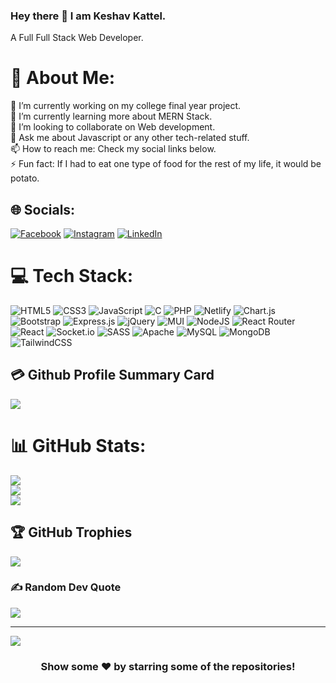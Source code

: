 

### Hey there 👋 I am Keshav Kattel.
A Full Full Stack Web Developer.

# 💫 About Me:
🔭 I’m currently working on my college final year project.<br>🌱 I’m currently learning more about MERN Stack.<br>👯 I’m looking to collaborate on Web development.<br>💬 Ask me about Javascript or any other tech-related stuff.<br>📫 How to reach me: Check my social links below.<br>⚡ Fun fact: If I had to eat one type of food for the rest of my life, it would be potato.


## 🌐 Socials:
[![Facebook](https://img.shields.io/badge/Facebook-%231877F2.svg?logo=Facebook&logoColor=white)](https://www.facebook.com/profile.php?id=100009131654148) [![Instagram](https://img.shields.io/badge/Instagram-%23E4405F.svg?logo=Instagram&logoColor=white)](https://www.instagram.com/keshav.kattel/) [![LinkedIn](https://img.shields.io/badge/LinkedIn-%230077B5.svg?logo=linkedin&logoColor=white)](https://www.linkedin.com/in/keshav-kattel-30b155262/) 

# 💻 Tech Stack:
![HTML5](https://img.shields.io/badge/html5-%23E34F26.svg?style=for-the-badge&logo=html5&logoColor=white) ![CSS3](https://img.shields.io/badge/css3-%231572B6.svg?style=for-the-badge&logo=css3&logoColor=white) ![JavaScript](https://img.shields.io/badge/javascript-%23323330.svg?style=for-the-badge&logo=javascript&logoColor=%23F7DF1E) ![C](https://img.shields.io/badge/c-%2300599C.svg?style=for-the-badge&logo=c&logoColor=white) ![PHP](https://img.shields.io/badge/php-%23777BB4.svg?style=for-the-badge&logo=php&logoColor=white) ![Netlify](https://img.shields.io/badge/netlify-%23000000.svg?style=for-the-badge&logo=netlify&logoColor=#00C7B7) ![Chart.js](https://img.shields.io/badge/chart.js-F5788D.svg?style=for-the-badge&logo=chart.js&logoColor=white) ![Bootstrap](https://img.shields.io/badge/bootstrap-%23563D7C.svg?style=for-the-badge&logo=bootstrap&logoColor=white) ![Express.js](https://img.shields.io/badge/express.js-%23404d59.svg?style=for-the-badge&logo=express&logoColor=%2361DAFB) ![jQuery](https://img.shields.io/badge/jquery-%230769AD.svg?style=for-the-badge&logo=jquery&logoColor=white) ![MUI](https://img.shields.io/badge/MUI-%230081CB.svg?style=for-the-badge&logo=material-ui&logoColor=white) ![NodeJS](https://img.shields.io/badge/node.js-6DA55F?style=for-the-badge&logo=node.js&logoColor=white) ![React Router](https://img.shields.io/badge/React_Router-CA4245?style=for-the-badge&logo=react-router&logoColor=white) ![React](https://img.shields.io/badge/react-%2320232a.svg?style=for-the-badge&logo=react&logoColor=%2361DAFB) ![Socket.io](https://img.shields.io/badge/Socket.io-black?style=for-the-badge&logo=socket.io&badgeColor=010101) ![SASS](https://img.shields.io/badge/SASS-hotpink.svg?style=for-the-badge&logo=SASS&logoColor=white) ![Apache](https://img.shields.io/badge/apache-%23D42029.svg?style=for-the-badge&logo=apache&logoColor=white) ![MySQL](https://img.shields.io/badge/mysql-%2300f.svg?style=for-the-badge&logo=mysql&logoColor=white) ![MongoDB](https://img.shields.io/badge/MongoDB-%234ea94b.svg?style=for-the-badge&logo=mongodb&logoColor=white) ![TailwindCSS](https://img.shields.io/badge/tailwindcss-%2338B2AC.svg?style=for-the-badge&logo=tailwind-css&logoColor=white)

## 💳 Github Profile Summary Card
<p>
  <img src="https://github-profile-summary-cards.vercel.app/api/cards/profile-details?username=kkeshavv18&theme=radical"/>
</p>

# 📊 GitHub Stats:
![](https://github-readme-stats.vercel.app/api?username=kkeshavv18&theme=radical&hide_border=false&include_all_commits=true&count_private=false)<br/>
![](https://github-readme-streak-stats.herokuapp.com/?user=kkeshavv18&theme=radical&hide_border=false)<br/>
![](https://github-readme-stats.vercel.app/api/top-langs/?username=kkeshavv18&theme=radical&hide_border=false&include_all_commits=true&count_private=false&layout=compact)



## 🏆 GitHub Trophies
![](https://github-profile-trophy.vercel.app/?username=kkeshavv18&theme=radical&no-frame=false&no-bg=false&margin-w=4)

### ✍️ Random Dev Quote
![](https://quotes-github-readme.vercel.app/api?type=vertical&theme=radical)

---
[![](https://visitcount.itsvg.in/api?id=kkeshavv18&icon=0&color=0)](https://visitcount.itsvg.in)
<div align="center">

### Show some ❤️ by starring some of the repositories!

</div>
  

